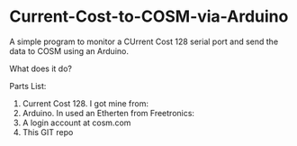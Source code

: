 Current-Cost-to-COSM-via-Arduino
================================

A simple program to monitor a CUrrent Cost 128 serial port and send the data to COSM using an Arduino.

What does it do?


Parts List:
1) Current Cost 128. I got mine from: 
2) Arduino.  In used an Etherten from Freetronics:  
3) A login account at cosm.com
4) This GIT repo

